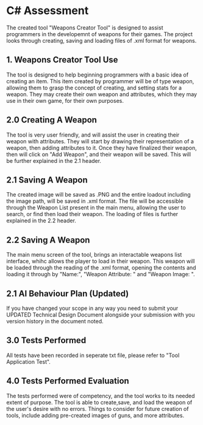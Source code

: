 # C# Assessment

The created tool "Weapons Creator Tool" is designed to assist programmers in the developemnt of weapons for their games. The project looks through creating, saving and loading files of .xml format for weapons.

## 1. Weapons Creator Tool Use

The tool is designed to help beginning programmers with a basic idea of creating an item. This item created by programmer will be of type weapon, allowing them to grasp the concept of creating, and setting stats for a weapon. They may create their own weapon and attributes, which they may use in their own game, for their own purposes.


## 2.0 Creating A Weapon

The tool is very user friendly, and will assist the user in creating their weapon with attributes. They will start by drawing their representation of a weapon, then adding attributes to it. Once they have finalized their weapon, then will click on "Add Weapon", and their weapon will be saved. This will be further explained in the 2.1 header.

## 2.1 Saving A Weapon

The created image will be saved as .PNG and the entire loadout including the image path, will be saved in .xml format. The file will be accessible through the Weapon List present in the main menu, allowing the user to search, or find then load their weapon. The loading of files is further explained in the 2.2 header.

## 2.2 Saving A Weapon

The main menu screen of the tool, brings an interactable weapons list interface, whihc allows the player to load in their weapon. This weapon will be loaded through the reading of the .xml format, opening the contents and loading it through by "Name:", "Weapon Attribute: " and "Weapon Image: ".

## 2.1 AI Behaviour Plan (Updated)

If you have changed your scope in any way you need to submit your UPDATED Technical Design Document alongside your submission with you version history in the document noted.

## 3.0 Tests Performed

All tests have been recorded in seperate txt file, please refer to "Tool Application Test".

## 4.0 Tests Performed Evaluation

The tests performed were of competency, and the tool works to its needed extent of purpose. The tool is able to create,save, and load the weapon of the user's desire with no errors. Things to consider for future creation of tools, include adding pre-created images of guns, and more attributes. 
